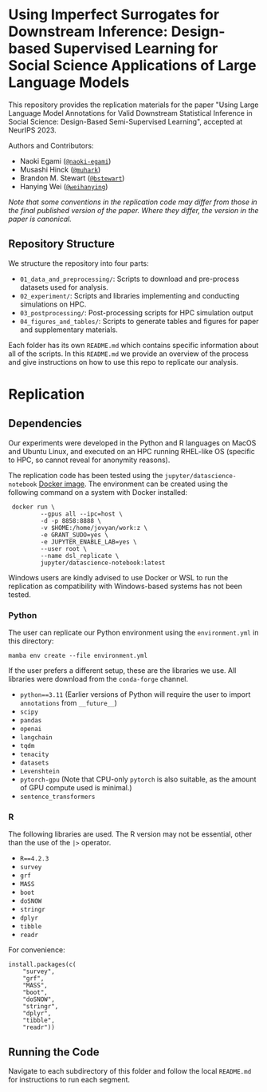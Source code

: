 # Using Imperfect Surrogates for Downstream Inference: Design-based Supervised Learning for Social Science Applications of Large Language Models

This repository provides the replication materials for the paper "Using Large Language Model Annotations for Valid Downstream Statistical Inference in Social Science: Design-Based Semi-Supervised Learning", accepted at NeurIPS 2023.

Authors and Contributors:

- Naoki Egami ([`@naoki-egami`](https://github.com/naoki-egami))
- Musashi Hinck ([`@muhark`](https://github.com/muhark))
- Brandon M. Stewart ([`@bstewart`](https://github.com/bstewart))
- Hanying Wei ([`@weihanying`](https://github.com/weihanying))

_Note that some conventions in the replication code may differ from those in the final published version of the paper. Where they differ, the version in the paper is canonical._


## Repository Structure

We structure the repository into four parts:

- `01_data_and_preprocessing/`: Scripts to download and pre-process datasets used for analysis.
- `02_experiment/`: Scripts and libraries implementing and conducting simulations on HPC.
- `03_postprocessing/`: Post-processing scripts for HPC simulation output
- `04_figures_and_tables/`: Scripts to generate tables and figures for paper and supplementary materials.

Each folder has its own `README.md` which contains specific information about all of the scripts.
In this `README.md` we provide an overview of the process and give instructions on how to use this repo to replicate our analysis.

# Replication

## Dependencies

Our experiments were developed in the Python and R languages on MacOS and Ubuntu Linux, and executed on an HPC running RHEL-like OS (specific to HPC, so cannot reveal for anonymity reasons).

The replication code has been tested using the `jupyter/datascience-notebook` [Docker image](https://hub.docker.com/r/jupyter/datascience-notebook/tags/).
The environment can be created using the following command on a system with Docker installed:

```{sh}
 docker run \
         --gpus all --ipc=host \
         -d -p 8858:8888 \
         -v $HOME:/home/jovyan/work:z \
         -e GRANT_SUDO=yes \
         -e JUPYTER_ENABLE_LAB=yes \
         --user root \
         --name dsl_replicate \
         jupyter/datascience-notebook:latest
```

Windows users are kindly advised to use Docker or WSL to run the replication as compatibility with Windows-based systems has not been tested.

### Python

The user can replicate our Python environment using the `environment.yml` in this directory:

```{sh}
mamba env create --file environment.yml
```

If the user prefers a different setup, these are the libraries we use.  All libraries were download from the `conda-forge` channel.

- `python==3.11` (Earlier versions of Python will require the user to import `annotations` from `__future__`)
- `scipy`
- `pandas`
- `openai`
- `langchain`
- `tqdm`
- `tenacity`
- `datasets`
- `Levenshtein`
- `pytorch-gpu` (Note that CPU-only `pytorch` is also suitable, as the amount of GPU compute used is minimal.)
- `sentence_transformers`

### R

The following libraries are used. The R version may not be essential, other than the use of the `|>` operator.

- `R==4.2.3`
- `survey`
- `grf`
- `MASS`
- `boot`
- `doSNOW`
- `stringr`
- `dplyr`
- `tibble`
- `readr`

For convenience:

```{r}
install.packages(c(
    "survey",
    "grf",
    "MASS",
    "boot",
    "doSNOW",
    "stringr",
    "dplyr",
    "tibble",
    "readr"))
```



## Running the Code

Navigate to each subdirectory of this folder and follow the local `README.md` for instructions to run each segment.
